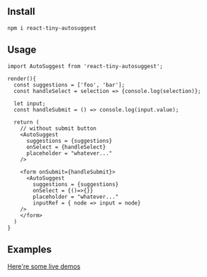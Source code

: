 ## Install

```
npm i react-tiny-autosuggest
```

## Usage

```
import AutoSuggest from 'react-tiny-autosuggest';

render(){
  const suggestions = ['foo', 'bar'];  
  const handleSelect = selection => {console.log(selection)};

  let input;
  const handleSubmit = () => console.log(input.value);

  return (
    // without submit button
    <AutoSuggest
      suggestions = {suggestions}
      onSelect = {handleSelect}
      placeholder = "whatever..."
    />

    <form onSubmit={handleSubmit}>
      <AutoSuggest
        suggestions = {suggestions}
        onSelect = {()=>{}}
        placeholder = "whatever..."
        inputRef = { node => input = node}
    />
    </form>
  )
}

```

## Examples

[Here're some live demos](http://demo-react-tiny-autosuggest.surge.sh)
